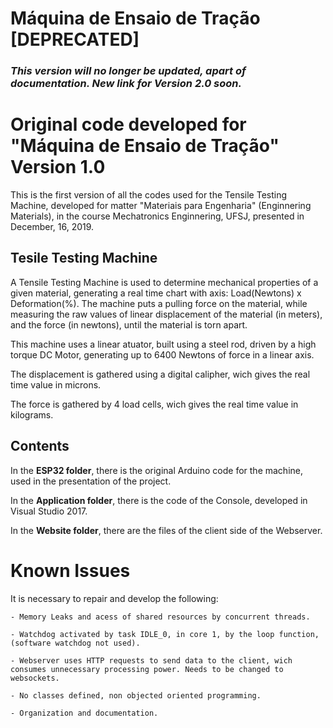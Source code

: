# Máquina de Ensaio de Tração [DEPRECATED]


### *This version will no longer be updated, apart of documentation. New **link** for Version 2.0 soon.*



# Original code developed for "Máquina de Ensaio de Tração" Version 1.0

This is the first version of all the codes used for the Tensile Testing Machine, developed for matter "Materiais para Engenharia" (Enginnering Materials), in the course Mechatronics Enginnering, UFSJ, presented in December, 16, 2019.

## Tesile Testing Machine

A Tensile Testing Machine is used to determine mechanical properties of a given material, generating a real time chart with axis: Load(Newtons) x Deformation(%). The machine puts a pulling force on the material, while measuring the raw values of linear displacement of the material (in meters), and the force (in newtons), until the material is torn apart.

This machine uses a linear atuator, built using a steel rod, driven by a high torque DC Motor, generating up to 6400 Newtons of force in a linear axis.

The displacement is gathered using a digital calipher, wich gives the real time value in microns. 

The force is gathered by 4 load cells, wich gives the real time value in kilograms. 

## Contents

In the **ESP32 folder**, there is the original Arduino code for the machine, used in the presentation of the project.

In the **Application folder**, there is the code of the Console, developed in Visual Studio 2017.

In the **Website folder**, there are the files of the client side of the Webserver.

# Known Issues

It is necessary to repair and develop the following: 

    
    - Memory Leaks and acess of shared resources by concurrent threads.

    - Watchdog activated by task IDLE_0, in core 1, by the loop function, (software watchdog not used).

    - Webserver uses HTTP requests to send data to the client, wich consumes unnecessary processing power. Needs to be changed to websockets.

    - No classes defined, non objected oriented programming.

    - Organization and documentation.